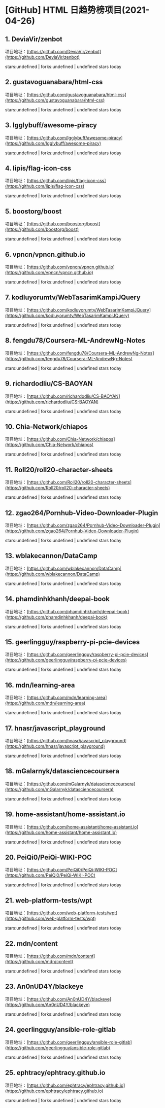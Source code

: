 # [GitHub] HTML 日趋势榜项目(2021-04-26)

## 1. DeviaVir/zenbot 

项目地址：[https://github.com/DeviaVir/zenbot](https://github.com/DeviaVir/zenbot)

stars:undefined | forks:undefined | undefined stars today 



## 2. gustavoguanabara/html-css 

项目地址：[https://github.com/gustavoguanabara/html-css](https://github.com/gustavoguanabara/html-css)

stars:undefined | forks:undefined | undefined stars today 



## 3. Igglybuff/awesome-piracy 

项目地址：[https://github.com/Igglybuff/awesome-piracy](https://github.com/Igglybuff/awesome-piracy)

stars:undefined | forks:undefined | undefined stars today 



## 4. lipis/flag-icon-css 

项目地址：[https://github.com/lipis/flag-icon-css](https://github.com/lipis/flag-icon-css)

stars:undefined | forks:undefined | undefined stars today 



## 5. boostorg/boost 

项目地址：[https://github.com/boostorg/boost](https://github.com/boostorg/boost)

stars:undefined | forks:undefined | undefined stars today 



## 6. vpncn/vpncn.github.io 

项目地址：[https://github.com/vpncn/vpncn.github.io](https://github.com/vpncn/vpncn.github.io)

stars:undefined | forks:undefined | undefined stars today 



## 7. kodluyorumtv/WebTasarimKampiJQuery 

项目地址：[https://github.com/kodluyorumtv/WebTasarimKampiJQuery](https://github.com/kodluyorumtv/WebTasarimKampiJQuery)

stars:undefined | forks:undefined | undefined stars today 



## 8. fengdu78/Coursera-ML-AndrewNg-Notes 

项目地址：[https://github.com/fengdu78/Coursera-ML-AndrewNg-Notes](https://github.com/fengdu78/Coursera-ML-AndrewNg-Notes)

stars:undefined | forks:undefined | undefined stars today 



## 9. richardodliu/CS-BAOYAN 

项目地址：[https://github.com/richardodliu/CS-BAOYAN](https://github.com/richardodliu/CS-BAOYAN)

stars:undefined | forks:undefined | undefined stars today 



## 10. Chia-Network/chiapos 

项目地址：[https://github.com/Chia-Network/chiapos](https://github.com/Chia-Network/chiapos)

stars:undefined | forks:undefined | undefined stars today 



## 11. Roll20/roll20-character-sheets 

项目地址：[https://github.com/Roll20/roll20-character-sheets](https://github.com/Roll20/roll20-character-sheets)

stars:undefined | forks:undefined | undefined stars today 



## 12. zgao264/Pornhub-Video-Downloader-Plugin 

项目地址：[https://github.com/zgao264/Pornhub-Video-Downloader-Plugin](https://github.com/zgao264/Pornhub-Video-Downloader-Plugin)

stars:undefined | forks:undefined | undefined stars today 



## 13. wblakecannon/DataCamp 

项目地址：[https://github.com/wblakecannon/DataCamp](https://github.com/wblakecannon/DataCamp)

stars:undefined | forks:undefined | undefined stars today 



## 14. phamdinhkhanh/deepai-book 

项目地址：[https://github.com/phamdinhkhanh/deepai-book](https://github.com/phamdinhkhanh/deepai-book)

stars:undefined | forks:undefined | undefined stars today 



## 15. geerlingguy/raspberry-pi-pcie-devices 

项目地址：[https://github.com/geerlingguy/raspberry-pi-pcie-devices](https://github.com/geerlingguy/raspberry-pi-pcie-devices)

stars:undefined | forks:undefined | undefined stars today 



## 16. mdn/learning-area 

项目地址：[https://github.com/mdn/learning-area](https://github.com/mdn/learning-area)

stars:undefined | forks:undefined | undefined stars today 



## 17. hnasr/javascript_playground 

项目地址：[https://github.com/hnasr/javascript_playground](https://github.com/hnasr/javascript_playground)

stars:undefined | forks:undefined | undefined stars today 



## 18. mGalarnyk/datasciencecoursera 

项目地址：[https://github.com/mGalarnyk/datasciencecoursera](https://github.com/mGalarnyk/datasciencecoursera)

stars:undefined | forks:undefined | undefined stars today 



## 19. home-assistant/home-assistant.io 

项目地址：[https://github.com/home-assistant/home-assistant.io](https://github.com/home-assistant/home-assistant.io)

stars:undefined | forks:undefined | undefined stars today 



## 20. PeiQi0/PeiQi-WIKI-POC 

项目地址：[https://github.com/PeiQi0/PeiQi-WIKI-POC](https://github.com/PeiQi0/PeiQi-WIKI-POC)

stars:undefined | forks:undefined | undefined stars today 



## 21. web-platform-tests/wpt 

项目地址：[https://github.com/web-platform-tests/wpt](https://github.com/web-platform-tests/wpt)

stars:undefined | forks:undefined | undefined stars today 



## 22. mdn/content 

项目地址：[https://github.com/mdn/content](https://github.com/mdn/content)

stars:undefined | forks:undefined | undefined stars today 



## 23. An0nUD4Y/blackeye 

项目地址：[https://github.com/An0nUD4Y/blackeye](https://github.com/An0nUD4Y/blackeye)

stars:undefined | forks:undefined | undefined stars today 



## 24. geerlingguy/ansible-role-gitlab 

项目地址：[https://github.com/geerlingguy/ansible-role-gitlab](https://github.com/geerlingguy/ansible-role-gitlab)

stars:undefined | forks:undefined | undefined stars today 



## 25. ephtracy/ephtracy.github.io 

项目地址：[https://github.com/ephtracy/ephtracy.github.io](https://github.com/ephtracy/ephtracy.github.io)

stars:undefined | forks:undefined | undefined stars today 



